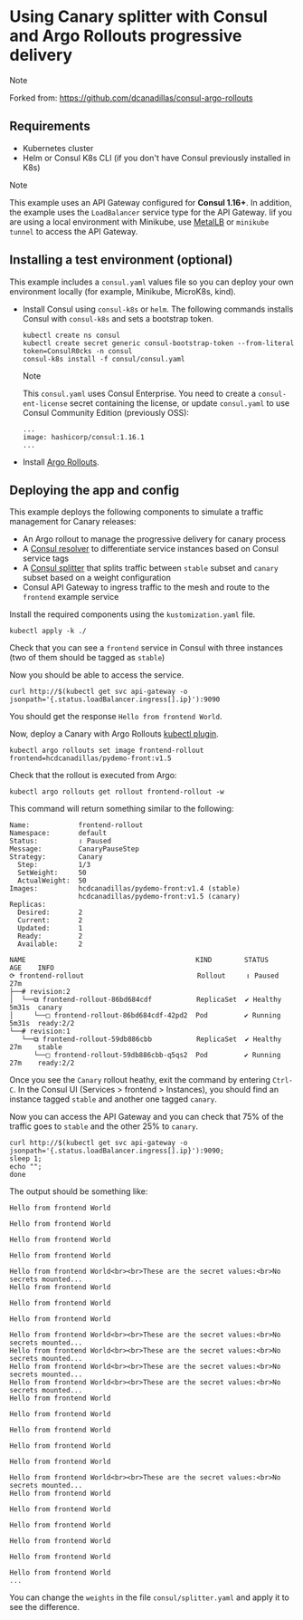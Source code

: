 # Using Canary splitter with Consul and Argo Rollouts progressive delivery

> [!NOTE]  
> Forked from: https://github.com/dcanadillas/consul-argo-rollouts

## Requirements
* Kubernetes cluster 
* Helm or Consul K8s CLI (if you don't have Consul previously installed in K8s)

> [!NOTE]
> This example uses an API Gateway configured for **Consul 1.16+**. In addition, the example uses the `LoadBalancer` service type for the API Gateway. Iif you are using a local environment with Minikube, use [MetalLB](https://metallb.universe.tf/installation/) or `minikube tunnel` to access the API Gateway.


## Installing a test environment (optional)

This example includes a `consul.yaml` values file so you can deploy your own environment locally (for example, Minikube, MicroK8s, kind).

* Install Consul using `consul-k8s` or `helm`. The following commands installs Consul with `consul-k8s` and sets a bootstrap token.

  ```
  kubectl create ns consul
  kubectl create secret generic consul-bootstrap-token --from-literal token=ConsulR0cks -n consul
  consul-k8s install -f consul/consul.yaml
  ```

  > [!NOTE]
  > This `consul.yaml` uses Consul Enterprise. You need to create a `consul-ent-license` secret containing the license, or update `consul.yaml` to use Consul Community Edition (previously OSS):
  > ```
  > ...
  > image: hashicorp/consul:1.16.1
  > ...
  > ```

* Install [Argo Rollouts](https://argo-rollouts.readthedocs.io/en/stable/installation/#controller-installation).

## Deploying the app and config

This example deploys the following components to simulate a traffic management for Canary releases:

* An Argo rollout to manage the progressive delivery for canary process
* A [Consul resolver](https://developer.hashicorp.com/consul/docs/connect/config-entries/service-resolver) to differentiate service instances based on Consul service tags
* A [Consul splitter](https://developer.hashicorp.com/consul/docs/connect/config-entries/service-splitter) that splits traffic between `stable` subset and `canary` subset based on a weight configuration
* Consul API Gateway to ingress traffic to the mesh and route to the `frontend` example service

Install the required components using the `kustomization.yaml` file.

```
kubectl apply -k ./
```

Check that you can see a `frontend` service in Consul with three instances (two of them should be tagged as `stable`)

Now you should be able to access the service.

```
curl http://$(kubectl get svc api-gateway -o jsonpath='{.status.loadBalancer.ingress[].ip}'):9090
```

You should get the response `Hello from frontend World`. 

Now, deploy a Canary with Argo Rollouts [kubectl plugin](https://argo-rollouts.readthedocs.io/en/stable/features/kubectl-plugin/).

```
kubectl argo rollouts set image frontend-rollout frontend=hcdcanadillas/pydemo-front:v1.5
```

Check that the rollout is executed from Argo:

```
kubectl argo rollouts get rollout frontend-rollout -w
```

This command will return something similar to the following:

```
Name:            frontend-rollout
Namespace:       default
Status:          ॥ Paused
Message:         CanaryPauseStep
Strategy:        Canary
  Step:          1/3
  SetWeight:     50
  ActualWeight:  50
Images:          hcdcanadillas/pydemo-front:v1.4 (stable)
                 hcdcanadillas/pydemo-front:v1.5 (canary)
Replicas:
  Desired:       2
  Current:       2
  Updated:       1
  Ready:         2
  Available:     2

NAME                                          KIND        STATUS     AGE    INFO
⟳ frontend-rollout                            Rollout     ॥ Paused   27m    
├──# revision:2                                                             
│  └──⧉ frontend-rollout-86bd684cdf           ReplicaSet  ✔ Healthy  5m31s  canary
│     └──□ frontend-rollout-86bd684cdf-42pd2  Pod         ✔ Running  5m31s  ready:2/2
└──# revision:1                                                             
   └──⧉ frontend-rollout-59db886cbb           ReplicaSet  ✔ Healthy  27m    stable
      └──□ frontend-rollout-59db886cbb-q5qs2  Pod         ✔ Running  27m    ready:2/2
```

Once you see the `Canary` rollout heathy, exit the command by entering `Ctrl-C`. In the Consul UI (Services > frontend > Instances), you should find an instance tagged `stable` and another one tagged `canary`.

Now you can access the API Gateway and you can check that 75% of the traffic goes to `stable` and the other 25% to `canary`.

```
curl http://$(kubectl get svc api-gateway -o jsonpath='{.status.loadBalancer.ingress[].ip}'):9090;
sleep 1;
echo "";
done
```

The output should be something like:

```
Hello from frontend World

Hello from frontend World

Hello from frontend World

Hello from frontend World

Hello from frontend World<br><br>These are the secret values:<br>No secrets mounted...
Hello from frontend World

Hello from frontend World

Hello from frontend World

Hello from frontend World<br><br>These are the secret values:<br>No secrets mounted...
Hello from frontend World<br><br>These are the secret values:<br>No secrets mounted...
Hello from frontend World<br><br>These are the secret values:<br>No secrets mounted...
Hello from frontend World<br><br>These are the secret values:<br>No secrets mounted...
Hello from frontend World

Hello from frontend World

Hello from frontend World

Hello from frontend World

Hello from frontend World

Hello from frontend World<br><br>These are the secret values:<br>No secrets mounted...
Hello from frontend World

Hello from frontend World

Hello from frontend World

Hello from frontend World

Hello from frontend World

Hello from frontend World
...
```

You can change the `weights` in the file `consul/splitter.yaml` and apply it to see the difference.
